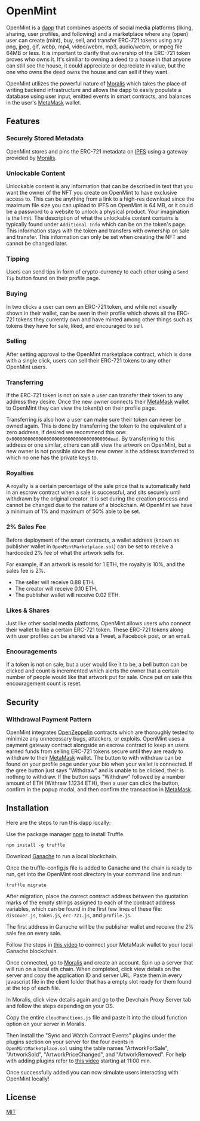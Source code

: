 # OpenMint

OpenMint is a [dapp](https://www.freecodecamp.org/news/what-is-a-dapp-a-guide-to-ethereum-dapps/) that combines aspects of social media platforms (liking, sharing, user profiles, and following) and a marketplace where any (open) user can create (mint), buy, sell, and transfer ERC-721 tokens using any png, jpeg, gif, webp, mp4, video/webm, mp3, audio/webm, or mpeg file 64MB or less. It is important to clarify that ownership of the ERC-721 token proves who owns it. It's similiar to owning a deed to a house in that anyone can still see the house, it could appreciate or depreciate in value, but the one who owns the deed owns the house and can sell if they want.  

OpenMint utilizes the powerful nature of [Moralis](https://moralis.io/) which takes the place of writing backend infrastructure and allows the dapp to easily populate a database using user input, emitted events in smart contracts, and balances in the user's [MetaMask](https://metamask.io/) wallet.

## Features

### Securely Stored Metadata
OpenMint stores and pins the ERC-721 metadata on [IPFS](https://ipfs.io/) using a gateway provided by [Moralis](https://moralis.io/).

### Unlockable Content
Unlockable content is any information that can be described in text that you want the owner of the NFT you create on OpenMint to have exclusive access to.  This can be anything from a link to a high-res download since the maximum file size you can upload to IPFS on OpenMint is 64 MB, or it could be a password to a website to unlock a physical product. Your imagination is the limit. The description of what the unlockable content contains is typically found under `Additional Info` which can be on the token's page. This information stays with the token and transfers with ownership on sale and transfer. This information can only be set when creating the NFT and cannot be changed later.
### Tipping
Users can send tips in form of crypto-currency to each other using a `Send Tip` button found on their profile page.
### Buying
In two clicks a user can own an ERC-721 token, and while not visually shown in their wallet, can be seen in their profile which shows all the ERC-721 tokens they currently own and have minted among other things such as tokens they have for sale, liked, and encouraged to sell.

### Selling
After setting approval to the OpenMint marketplace contract, which is done with a single click, users can sell their ERC-721 tokens to any other OpenMint users.

### Transferring
If the ERC-721 token is not on sale a user can transfer their token to any address they desire. Once the new owner connects their [MetaMask](https://metamask.io/) wallet to OpenMint they can view the token(s) on their profile page.  

Transferring is also how a user can make sure their token can never be owned again. This is done by transferring the token to the equivalent of a zero address, if desired we recommend this one: `0x000000000000000000000000000000000000dead`. By transferring to this address or one similar, others can still view the artwork on OpenMint, but a new owner is not possible since the new owner is the address transferred to which no one has the private keys to.

### Royalties
A royalty is a certain percentage of the sale price that is automatically held in an escrow contract when a sale is successful, and sits securely until withdrawn by the original creator. It is set during the creation process and cannot be changed due to the nature of a blockchain. At OpenMint we have a minimum of 1% and maximum of 50% able to be set.

### 2% Sales Fee
Before deployment of the smart contracts, a wallet address (known as publisher wallet in `OpenMintMarketplace.sol`) can be set to receive a hardcoded 2% fee of what the artwork sells for. 

For example, if an artwork is resold for 1 ETH, the royalty is 10%, and the sales fee is 2%. 
 - The seller will receive 0.88 ETH.
 - The creator will receive 0.10 ETH.
 - The publisher wallet will receive 0.02 ETH.

### Likes & Shares
Just like other social media platforms, OpenMint allows users who connect their wallet to like a certain ERC-721 token. These ERC-721 tokens along with user profiles can be shared via a Tweet, a Facebook post, or an email.

### Encouragements
If a token is not on sale, but a user would like it to be, a bell button can be clicked and count is incremented which alerts the owner that a certain number of people would like that artwork put for sale.  Once put on sale this encouragement count is reset.

## Security
### Withdrawal Payment Pattern

OpenMint integrates [OpenZeppelin](https://openzeppelin.com/contracts/) contracts which are thoroughly tested to minimize any unnecessary bugs, attackers, or exploits.  OpenMint uses a payment gateway contract alongside an escrow contract to keep an users earned funds from selling ERC-721 tokens secure until they are ready to withdraw to their [MetaMask](https://metamask.io/) wallet. The button to with withdraw can be found on your profile page under your bio when your wallet is connected.  If the gree button just says "Withdraw" and is unable to be clicked, their is nothing to withdraw. If the button says "Withdraw" followed by a number amount of ETH (Withraw 1.1234 ETH), then a user can click the button, confirm in the popup modal, and then confirm the transaction in [MetaMask](https://metamask.io/).

## Installation
Here are the steps to run this dapp locally:

Use the package manager [npm](https://www.npmjs.com/) to install Truffle.

```
npm install -g truffle
```

Download [Ganache](https://www.trufflesuite.com/ganache) to run a local blockchain.

Once the truffle-config.js file is added to Ganache and the chain is ready to run, get into the OpenMint root directory in your command line and run:
```
truffle migrate
```
After migration, place the correct contract address between the quotation marks of the empty strings assigned to each of the contract address variables, which can be found in the first few lines of these file: `discover.js`, `token.js`, `erc-721.js`, and `profile.js`.

The first address in Ganache will be the publisher wallet and receive the 2% sale fee on every sale.

Follow the steps in [this video](https://www.youtube.com/watch?v=nUEBAS5r4Og) to connect your MetaMask wallet to your local Ganache blockchain.

Once connected, go to [Moralis](https://moralis.io/) and create an account. Spin up a server that will run on a local eth chain.
When completed, click view details on the server and copy the application ID and server URL. Paste them in every javascript file in the client folder that has a empty slot ready for them found at the top of each file.

In Moralis, click view details again and go to the Devchain Proxy Server tab and follow the steps depending on your OS.

Copy the entire `cloudFunctions.js` file and paste it into the cloud function option on your server in Moralis.

Then install the "Sync and Watch Contract Events" plugins under the plugins section on your server for the four events in `OpenMintMarketplace.sol` using the table names "ArtworkForSale", "ArtworkSold", "ArtworkPriceChanged", and "ArtworkRemoved". For help with adding plugins refer to [this video](https://www.youtube.com/watch?v=zn7_AYf_28E&t=819s) starting at 11:00 min.

Once successfully added you can now simulate users interacting with OpenMint locally!

## License
[MIT](https://github.com/Ty-Sir/OpenMint/blob/main/LICENSE)
